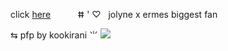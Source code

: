 click [here](https://bundles.cc/jolymes) ‎ ‎ ‎ ‎ ‎ ‎ ‎ ‎ ‎ ‎ ⵌ ' ♡ ‎ ‎ ‎ ‎ ‎ ‎ ‎ ‎ ‎ ‎ jolyne x ermes biggest fan

 ⇆ pfp by kookirani ⺌               ![](https://wilardo.crd.co/assets/images/gallery03/004695da_original.png?v=b62e9456)

